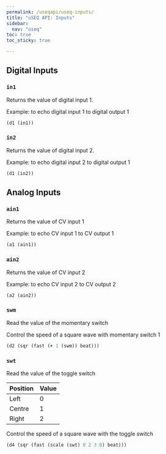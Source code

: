 ```yaml
---
permalink: /useqapi/useq-inputs/
title: "uSEQ API: Inputs"
sidebar:
  nav: "useq"
toc: true
toc_sticky: true

---
```


## Digital Inputs

### `in1`

Returns the value of digital input 1.

Example: to echo digital input 1 to digital output 1
```clojure
(d1 (in1))
```

### `in2`

Returns the value of digital input 2.

Example: to echo digital input 2 to digital output 1
```clojure
(d1 (in2))
```

## Analog Inputs

### `ain1`

Returns the value of CV input 1

Example: to echo CV input 1 to CV output 1
```clojure
(a1 (ain1))
```

### `ain2`

Returns the value of CV input 2

Example: to echo CV input 2 to CV output 2
```clojure
(a2 (ain2))
```

### `swm`

Read the value of the momentary switch


Control the speed of a square wave with momentary switch 1
```clojure
(d2 (sqr (fast (+ 1 (swm)) beat)))
```

### `swt`

Read the value of the toggle switch

| Position | Value  |
| --- | --- |
| Left | 0 |
| Centre | 1 |
| Right | 2 |


Control the speed of a square wave with the toggle switch 
```clojure
(d4 (sqr (fast (scale (swt) 0 2 3 8) beat)))
```


